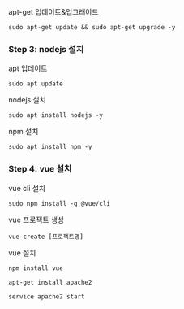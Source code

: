 





apt-get 업데이트&업그래이드
``` ubuntu
sudo apt-get update && sudo apt-get upgrade -y
```


### Step 3: nodejs 설치


apt 업데이트
``` ubuntu
sudo apt update
```


nodejs 설치
``` ubuntu
sudo apt install nodejs -y
```


npm 설치
``` ubuntu
sudo apt install npm -y
```


### Step 4: vue 설치


vue cli 설치
``` ubuntu
sudo npm install -g @vue/cli
```


vue 프로잭트 생성
``` ubuntu
vue create [프로잭트명]
```


vue 설치
``` ubuntu
npm install vue
```


``` ubuntu
apt-get install apache2
```


``` ubuntu
service apache2 start
```
